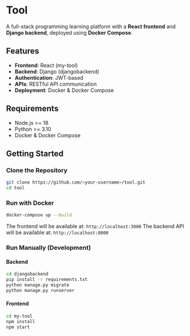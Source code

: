 
# Tool

A full-stack programming learning platform with a **React frontend** and **Django backend**, deployed using **Docker Compose**.

## Features
- **Frontend**: React (my-tool)
- **Backend**: Django (djangobackend)
- **Authentication**: JWT-based
- **APIs**: RESTful API communication
- **Deployment**: Docker & Docker Compose

## Requirements
- Node.js >= 18
- Python >= 3.10
- Docker & Docker Compose

## Getting Started

### Clone the Repository
```bash
git clone https://github.com/<your-username>/tool.git
cd tool
````

### Run with Docker

```bash
docker-compose up --build
```

The frontend will be available at: `http://localhost:3000`
The backend API will be available at: `http://localhost:8000`

### Run Manually (Development)

#### Backend

```bash
cd djangobackend
pip install -r requirements.txt
python manage.py migrate
python manage.py runserver
```

#### Frontend

```bash
cd my-tool
npm install
npm start
```

